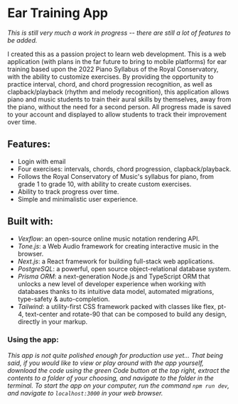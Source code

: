 # Ear Training App

_This is still very much a work in progress -- there are still a lot of features to be added._

I created this as a passion project to learn web development. This is a web application (with plans in the far future to bring to mobile platforms) for ear training based upon the 2022 Piano Syllabus of the Royal Conservatory, with the ability to customize exercises. By providing the opportunity to practice interval, chord, and chord progression recognition, as well as clapback/playback (rhythm and melody recognition), this application allows piano and music students to train their aural skills by themselves, away from the piano, without the need for a second person. All progress made is saved to your account and displayed to allow students to track their improvement over time.

## Features:
* Login with email
* Four exercises: intervals, chords, chord progression, clapback/playback.
* Follows the Royal Conservatory of Music's syllabus for piano, from grade 1 to grade 10, with ability to create custom exercises.
* Ability to track progress over time.
* Simple and minimalistic user experience.

## Built with:
* _Vexflow_: an open-source online music notation rendering API.
* _Tone.js_: a Web Audio framework for creating interactive music in the browser.
* _Next.js_: a React framework for building full-stack web applications.
* _PostgreSQL_: a powerful, open source object-relational database system.
* _Prisma ORM_: a next-generation Node.js and TypeScript ORM that unlocks a new level of developer experience when working with databases thanks to its intuitive data model, automated migrations, type-safety & auto-completion.
* _Tailwind_: a utility-first CSS framework packed with classes like flex, pt-4, text-center and rotate-90 that can be composed to build any design, directly in your markup.

### Using the app:
_This app is not quite polished enough for production use yet... That being said, if you would like to view or play around with the app yourself, download the code using the green Code button at the top right, extract the contents to a folder of your choosing, and navigate to the folder in the terminal. To start the app on your computer, run the command ```npm run dev```, and navigate to ```localhost:3000``` in your web browser._
